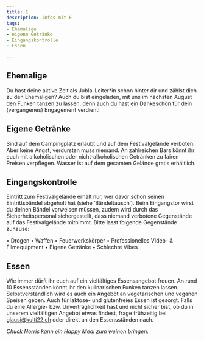 ```yaml
---
title: E
description: Infos mit E
tags:
- Ehemalige
- eigene Getränke
- Eingangskontrolle
- Essen

---
```

## Ehemalige

Du hast deine aktive Zeit als Jubla-Leiter*in schon hinter dir und zählst dich zu den Ehemaligen? Auch du bist eingeladen, mit uns im nächsten August den Funken tanzen zu lassen, denn auch du hast ein Dankeschön für dein (vergangenes) Engagement verdient!

## Eigene Getränke

Sind auf dem Campingplatz erlaubt und auf dem Festivalgelände verboten. Aber keine Angst, verdursten muss niemand. An zahlreichen Bars könnt ihr euch mit alkoholischen oder nicht-alkoholischen Getränken zu fairen Preisen verpflegen. Wasser ist auf dem gesamten Gelände gratis erhältlich.

## Eingangskontrolle

Eintritt zum Festivalgelände erhält nur, wer davor schon seinen Eintrittsbändel abgeholt hat (siehe ‘Bändeltausch’). Beim Eingangstor wirst du deinen Bändel vorweisen müssen, zudem wird durch das Sicherheitspersonal sichergestellt, dass niemand verbotene Gegenstände auf das Festivalgelände mitnimmt. Bitte lasst folgende Gegenstände zuhause:


•	Drogen
•	Waffen
•	Feuerwerkskörper
•	Professionelles Video- & Filmequipment
•	Eigene Getränke
•	Schlechte Vibes

## Essen

Wie immer dürft ihr euch auf ein vielfältiges Essensangebot freuen. An rund 10 Essensständen könnt ihr den kulinarischen Funken tanzen lassen. Selbstverständlich wird es auch ein Angebot an vegetarischen und veganen Speisen geben. Auch für laktose- und glutenfreies Essen ist gesorgt. Falls du eine Allergie- bzw. Unverträglichkeit hast und nicht sicher bist, ob du in unserem vielfältigen Angebot etwas findest, frage frühzeitig bei glausi@kulti22.ch oder direkt an den Essensständen nach.

_Chuck Norris kann ein Happy Meal zum weinen bringen._